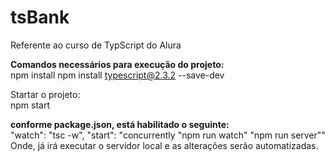 # tsBank
Referente ao curso de TypScript do Alura

<strong>Comandos necessários para execução do projeto:</strong><br>
npm install
npm install typescript@2.3.2 --save-dev

<string>Startar o projeto:</strong><br>
npm start 

<strong>conforme package.json, está habilitado o seguinte:</strong><br>
"watch": "tsc -w",
"start": "concurrently \"npm run watch\" \"npm run server\""
Onde, já irá executar o servidor local e as alterações serão automatizadas. 
